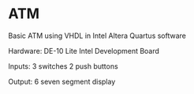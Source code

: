 # ATM

Basic ATM using VHDL in Intel Altera Quartus software

Hardware: DE-10 Lite Intel Development Board

Inputs:
  3 switches
  2 push buttons
  
Output:
  6 seven segment display
  

